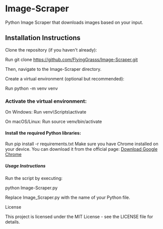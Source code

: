 # Image-Scraper
Python Image Scraper that downloads images based on your input.

## Installation Instructions
Clone the repository (if you haven't already):

Run git clone https://github.com/FlyingGrasss/Image-Scraper.git

Then, navigate to the Image-Scraper directory.

Create a virtual environment (optional but recommended):

Run python -m venv venv

### Activate the virtual environment:

On Windows: Run venv\Scripts\activate

On macOS/Linux: Run source venv/bin/activate

#### Install the required Python libraries:

Run pip install -r requirements.txt
Make sure you have Chrome installed on your device. You can download it from the official page: [Download Google Chrome](https://www.google.com/chrome/)

##### Usage Instructions
Run the script by executing:

python Image-Scraper.py

Replace Image_Scraper.py with the name of your Python file.

License

This project is licensed under the MIT License - see the LICENSE file for details.
